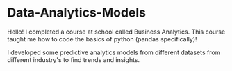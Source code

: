 # Data-Analytics-Models
Hello! I completed a course at school called Business Analytics. This course taught me how to code the basics of python (pandas specifically)!

I developed some predictive analytics models from different datasets from different industry's to find trends and insights.

